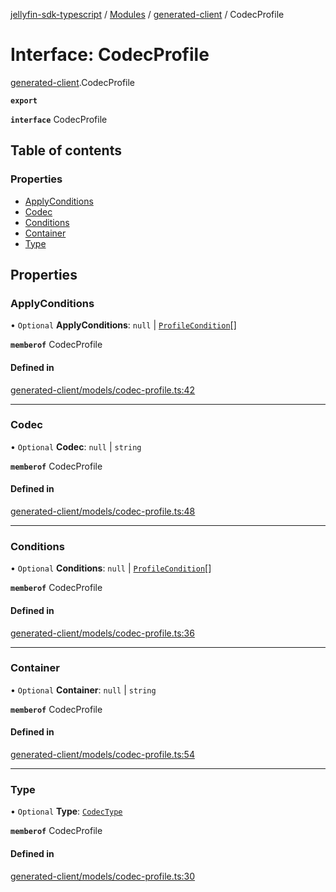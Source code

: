 [jellyfin-sdk-typescript](../README.md) / [Modules](../modules.md) / [generated-client](../modules/generated_client.md) / CodecProfile

# Interface: CodecProfile

[generated-client](../modules/generated_client.md).CodecProfile

**`export`**

**`interface`** CodecProfile

## Table of contents

### Properties

- [ApplyConditions](generated_client.CodecProfile.md#applyconditions)
- [Codec](generated_client.CodecProfile.md#codec)
- [Conditions](generated_client.CodecProfile.md#conditions)
- [Container](generated_client.CodecProfile.md#container)
- [Type](generated_client.CodecProfile.md#type)

## Properties

### ApplyConditions

• `Optional` **ApplyConditions**: ``null`` \| [`ProfileCondition`](generated_client.ProfileCondition.md)[]

**`memberof`** CodecProfile

#### Defined in

[generated-client/models/codec-profile.ts:42](https://github.com/thornbill/jellyfin-sdk-typescript/blob/e430881/src/generated-client/models/codec-profile.ts#L42)

___

### Codec

• `Optional` **Codec**: ``null`` \| `string`

**`memberof`** CodecProfile

#### Defined in

[generated-client/models/codec-profile.ts:48](https://github.com/thornbill/jellyfin-sdk-typescript/blob/e430881/src/generated-client/models/codec-profile.ts#L48)

___

### Conditions

• `Optional` **Conditions**: ``null`` \| [`ProfileCondition`](generated_client.ProfileCondition.md)[]

**`memberof`** CodecProfile

#### Defined in

[generated-client/models/codec-profile.ts:36](https://github.com/thornbill/jellyfin-sdk-typescript/blob/e430881/src/generated-client/models/codec-profile.ts#L36)

___

### Container

• `Optional` **Container**: ``null`` \| `string`

**`memberof`** CodecProfile

#### Defined in

[generated-client/models/codec-profile.ts:54](https://github.com/thornbill/jellyfin-sdk-typescript/blob/e430881/src/generated-client/models/codec-profile.ts#L54)

___

### Type

• `Optional` **Type**: [`CodecType`](../enums/generated_client.CodecType.md)

**`memberof`** CodecProfile

#### Defined in

[generated-client/models/codec-profile.ts:30](https://github.com/thornbill/jellyfin-sdk-typescript/blob/e430881/src/generated-client/models/codec-profile.ts#L30)
